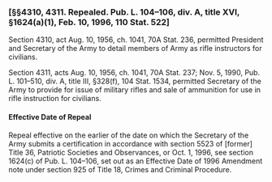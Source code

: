 ### [§§4310, 4311. Repealed. Pub. L. 104–106, div. A, title XVI, §1624(a)(1), Feb. 10, 1996, 110 Stat. 522] ###

Section 4310, act Aug. 10, 1956, ch. 1041, 70A Stat. 236, permitted President and Secretary of the Army to detail members of Army as rifle instructors for civilians.

Section 4311, acts Aug. 10, 1956, ch. 1041, 70A Stat. 237; Nov. 5, 1990, Pub. L. 101–510, div. A, title III, §328(f), 104 Stat. 1534, permitted Secretary of the Army to provide for issue of military rifles and sale of ammunition for use in rifle instruction for civilians.

#### Effective Date of Repeal ####

Repeal effective on the earlier of the date on which the Secretary of the Army submits a certification in accordance with section 5523 of [former] Title 36, Patriotic Societies and Observances, or Oct. 1, 1996, see section 1624(c) of Pub. L. 104–106, set out as an Effective Date of 1996 Amendment note under section 925 of Title 18, Crimes and Criminal Procedure.